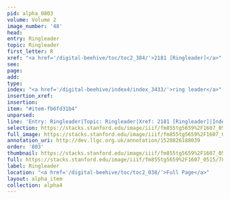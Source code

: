 ```yaml
---
pid: alpha_0803
volume: Volume 2
image_number: '48'
head: 
entry: Ringleader
topic: Ringleader
first_letter: R
xref: "<a href='/digital-beehive/toc/toc2_384/'>2181 [Ringleader]</a>"
see: 
page: 
add: 
type: 
index: "<a href='/digital-beehive/index4/index_3433/'>ring leader</a>"
insertion_xref: 
insertion: 
item: "#item-fb6fd31b4"
unparsed: 
line: 'Entry: Ringleader|Topic: Ringleader|Xref: 2181 [Ringleader]|Index: ringleader|#item-fb6fd31b4'
selection: https://stacks.stanford.edu/image/iiif/fm855tg5659%2F1607_0515/781,4805,2856,274/full/0/default.jpg
full_image: https://stacks.stanford.edu/image/iiif/fm855tg5659%2F1607_0515/full/full/0/default.jpg
annotation_uri: http://dev.llgc.org.uk/annotation/1528826188039
order: '803'
thumbnail: https://stacks.stanford.edu/image/iiif/fm855tg5659%2F1607_0515/781,4805,600,180/250,/0/default.jpg
full: https://stacks.stanford.edu/image/iiif/fm855tg5659%2F1607_0515/781,4805,2856,274/full/0/default.jpg
label: Ringleader
location: "<a href='/digital-beehive/toc/toc2_038/'>Full Page</a>"
layout: alpha_item
collection: alpha4
---
```

